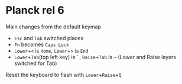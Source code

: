# Planck rel 6
Main changes from the default keymap
- `Esc` and `Tab` switched places
- `Fn` becomes `Caps Lock`
- `Lower`+`<` is `Home`, `Lower`+`>` is `End`
- `Lower`+`Tab`(top left key) is `` ` ``, `Raise`+`Tab` is `~` (Lower and Raise layers switched for Tab)

Reset the keyboard to flash with `Lower`+`Raise`+`Q`
